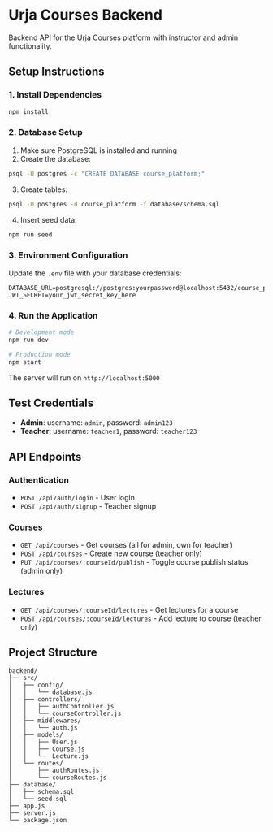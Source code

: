 # Urja Courses Backend

Backend API for the Urja Courses platform with instructor and admin functionality.

## Setup Instructions

### 1. Install Dependencies
```bash
npm install
```

### 2. Database Setup
1. Make sure PostgreSQL is installed and running
2. Create the database:
```bash
psql -U postgres -c "CREATE DATABASE course_platform;"
```
3. Create tables:
```bash
psql -U postgres -d course_platform -f database/schema.sql
```
4. Insert seed data:
```bash
npm run seed
```

### 3. Environment Configuration
Update the `.env` file with your database credentials:
```
DATABASE_URL=postgresql://postgres:yourpassword@localhost:5432/course_platform
JWT_SECRET=your_jwt_secret_key_here
```

### 4. Run the Application
```bash
# Development mode
npm run dev

# Production mode
npm start
```

The server will run on `http://localhost:5000`

## Test Credentials
- **Admin**: username: `admin`, password: `admin123`
- **Teacher**: username: `teacher1`, password: `teacher123`

## API Endpoints

### Authentication
- `POST /api/auth/login` - User login
- `POST /api/auth/signup` - Teacher signup

### Courses
- `GET /api/courses` - Get courses (all for admin, own for teacher)
- `POST /api/courses` - Create new course (teacher only)
- `PUT /api/courses/:courseId/publish` - Toggle course publish status (admin only)

### Lectures
- `GET /api/courses/:courseId/lectures` - Get lectures for a course
- `POST /api/courses/:courseId/lectures` - Add lecture to course (teacher only)

## Project Structure
```
backend/
├── src/
│   ├── config/
│   │   └── database.js
│   ├── controllers/
│   │   ├── authController.js
│   │   └── courseController.js
│   ├── middlewares/
│   │   └── auth.js
│   ├── models/
│   │   ├── User.js
│   │   ├── Course.js
│   │   └── Lecture.js
│   └── routes/
│       ├── authRoutes.js
│       └── courseRoutes.js
├── database/
│   ├── schema.sql
│   └── seed.sql
├── app.js
├── server.js
└── package.json
```